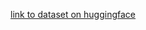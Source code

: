[link to dataset on huggingface](https://huggingface.co/datasets/Amiri/Google-Play-Reviews-for-Sentiment-Analysis/tree/main)

